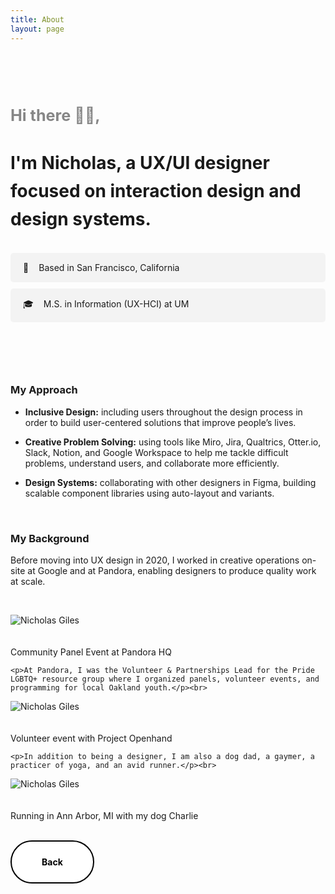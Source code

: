 ```yaml
---
title: About
layout: page
---
```


<br>
<br>
<br>
  <section class="list">
  <h3 style="text-align:left; margin-bottom: 32px; font-size: 1.8em; font-weight: 400px; color: #868686">Hi there 👋🏼,</h3>
  <h3 style="text-align:left; margin-bottom: 32px; font-size: 2em; line-height: 1.6em; font-weight: 400px;">I'm Nicholas, a UX/UI designer focused on interaction design and design systems.</h3>

  <div style="margin-bottom: 10px; padding-top: 15px; padding-bottom: 15px; padding-left: 20px; border-radius: 5px; background-color: hsla(0, 0%, 62%, 0.1); width=100%;">📍 <i style="color:#F5F5F5;">...</i>Based in San Francisco, California</div>
  <div style="margin-bottom: 10px; padding-top: 15px; padding-bottom: 15px; padding-left: 20px; border-radius: 5px; background-color: hsla(0, 0%, 62%, 0.1); width=100%;">🎓 <i style="color:#F5F5F5;">...</i>M.S. in Information (UX-HCI) at UM</div>

  <br>
  <br>

  <br><h3>My Approach</h3>
    <ul>
      <p><li><strong>Inclusive Design:</strong> including users throughout the design process in order to build user-centered solutions that improve people’s lives.</li></p>
      <p><li><strong>Creative Problem Solving:</strong> using tools like Miro, Jira, Qualtrics, Otter.io, Slack, Notion, and Google Workspace to help me tackle difficult problems, understand users, and collaborate more efficiently.</li></p>
      <p><li><strong>Design Systems:</strong> collaborating with other designers in Figma, building scalable component libraries using auto-layout and variants.</li></p>
    </ul>

<br><h3>My Background</h3>
    <p>Before moving into UX design in 2020, I worked in creative operations on-site at Google and at Pandora, enabling designers to produce quality work at scale.</p>
    <br>

  <img src="http://nicholasgiles.com/assets/images/about/pandora_speaking.jpg" alt="Nicholas Giles" />
  <br>
  <br>
  <br>
  <figcaption class="caption">Community Panel Event at Pandora HQ</figcaption>


    <p>At Pandora, I was the Volunteer & Partnerships Lead for the Pride LGBTQ+ resource group where I organized panels, volunteer events, and programming for local Oakland youth.</p><br>

  <img src="http://nicholasgiles.com/assets/images/about/pandora_volunteering.jpg" alt="Nicholas Giles" />
  <br>
  <br>
  <br>
  <figcaption class="caption">Volunteer event with Project Openhand</figcaption>


    <p>In addition to being a designer, I am also a dog dad, a gaymer, a practicer of yoga, and an avid runner.</p><br>

  <img src="http://nicholasgiles.com/assets/images/about/annarbor_picture.jpg" alt="Nicholas Giles" />
  <br>
  <br>
  <br>
  <figcaption class="caption">Running in Ann Arbor, MI with my dog Charlie</figcaption>

  <br>

  <a href="https://nicholasgiles.com/#case-studies"><button style="pointer-events: auto;
    cursor: pointer;
    background: #ffffff;
    border: none;
    padding: 1.5rem 3rem;
    margin: 0;
    font-family: inherit;
    font-size: inherit;
    position: relative;
    display: inline-block;
    font-weight: 700;
    border: 2px solid #000;
    border-radius: 3rem;
    overflow: hidden;
    color: #fff;"
    onmouseover="this.style.backgroundColor='#000000';this.style.color='#FFFFFF';return true;"
    onmouseout="this.style.color='#FFFFFF';this.style.backgroundColor='#FFFFFF';return true;"
    ><span style="  position: relative; mix-blend-mode: difference;">Back</span></button></a>
